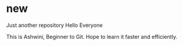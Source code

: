# new
Just another repository
Hello Everyone

This is Ashwini, Beginner to Git. Hope to learn it faster and efficiently.
